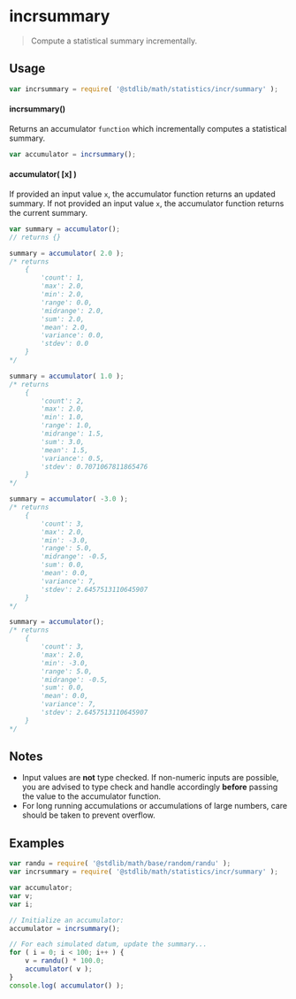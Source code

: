 # incrsummary

> Compute a statistical summary incrementally.

<section class="usage">

## Usage

```javascript
var incrsummary = require( '@stdlib/math/statistics/incr/summary' );
```

#### incrsummary()

Returns an accumulator `function` which incrementally computes a statistical summary.

```javascript
var accumulator = incrsummary();
```

#### accumulator( \[x] )

If provided an input value `x`, the accumulator function returns an updated summary. If not provided an input value `x`, the accumulator function returns the current summary.

```javascript
var summary = accumulator();
// returns {}

summary = accumulator( 2.0 );
/* returns
    {
        'count': 1,
        'max': 2.0,
        'min': 2.0,
        'range': 0.0,
        'midrange': 2.0,
        'sum': 2.0,
        'mean': 2.0,
        'variance': 0.0,
        'stdev': 0.0
    }
*/

summary = accumulator( 1.0 );
/* returns
    {
        'count': 2,
        'max': 2.0,
        'min': 1.0,
        'range': 1.0,
        'midrange': 1.5,
        'sum': 3.0,
        'mean': 1.5,
        'variance': 0.5,
        'stdev': 0.7071067811865476
    }
*/

summary = accumulator( -3.0 );
/* returns
    {
        'count': 3,
        'max': 2.0,
        'min': -3.0,
        'range': 5.0,
        'midrange': -0.5,
        'sum': 0.0,
        'mean': 0.0,
        'variance': 7,
        'stdev': 2.6457513110645907
    }
*/

summary = accumulator();
/* returns
    {
        'count': 3,
        'max': 2.0,
        'min': -3.0,
        'range': 5.0,
        'midrange': -0.5,
        'sum': 0.0,
        'mean': 0.0,
        'variance': 7,
        'stdev': 2.6457513110645907
    }
*/
```

</section>

<!-- /.usage -->

<section class="notes">

## Notes

-   Input values are **not** type checked. If non-numeric inputs are possible, you are advised to type check and handle accordingly **before** passing the value to the accumulator function.
-   For long running accumulations or accumulations of large numbers, care should be taken to prevent overflow.

</section>

<!-- /.notes -->

<section class="examples">

## Examples

```javascript
var randu = require( '@stdlib/math/base/random/randu' );
var incrsummary = require( '@stdlib/math/statistics/incr/summary' );

var accumulator;
var v;
var i;

// Initialize an accumulator:
accumulator = incrsummary();

// For each simulated datum, update the summary...
for ( i = 0; i < 100; i++ ) {
    v = randu() * 100.0;
    accumulator( v );
}
console.log( accumulator() );
```

</section>

<!-- /.examples -->

<section class="links">

</section>

<!-- /.links -->
